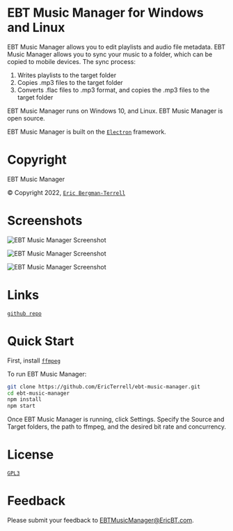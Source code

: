 # EBT Music Manager for Windows and Linux

EBT Music Manager allows you to edit playlists and audio file metadata. EBT Music Manager allows you to sync
your music to a folder, which can be copied to mobile devices. The sync process:

1) Writes playlists to the target folder
2) Copies .mp3 files to the target folder
3) Converts .flac files to .mp3 format, and copies the .mp3 files to the target folder

EBT Music Manager runs on Windows 10, and Linux. EBT Music Manager is open source.

EBT Music Manager is built on the [`Electron`](https://github.com/electron/electron) framework.

# Copyright

EBT Music Manager

&#169; Copyright 2022, [`Eric Bergman-Terrell`](https://www.ericbt.com)

# Screenshots

![`EBT Music Manager Screenshot`](https://www.ericbt.com/artwork/ebt-music-manager/main.png "EBT Music Manager Screenshot, Main Window")

![`EBT Music Manager Screenshot`](https://www.ericbt.com/artwork/ebt-music-manager/settings.png "EBT Music Manager Screenshot, Settings")

![`EBT Music Manager Screenshot`](https://www.ericbt.com/artwork/ebt-music-manager/add-tracks-to-playlist.png "EBT Music Manager Screenshot, Adding Tracks to Playlist")

# Links

[`github repo`](https://github.com/EricTerrell/ebt-music-manager)

# Quick Start

First, install [`ffmpeg`](https://ffmpeg.org/)

To run EBT Music Manager:

```sh
git clone https://github.com/EricTerrell/ebt-music-manager.git
cd ebt-music-manager
npm install
npm start
```

Once EBT Music Manager is running, click Settings. Specify the Source and Target folders, the path to ffmpeg, and the desired bit rate and concurrency.

# License

[`GPL3`](https://www.gnu.org/licenses/gpl-3.0.en.html)

# Feedback

Please submit your feedback to EBTMusicManager@EricBT.com.